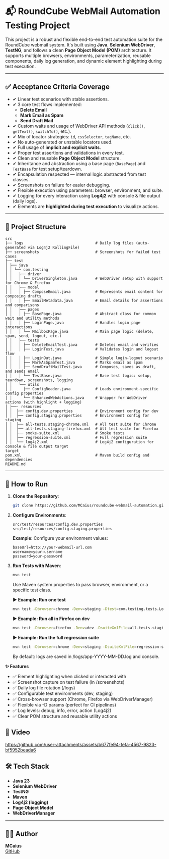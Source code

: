 # 📬 RoundCube WebMail Automation Testing Project

This project is a robust and flexible end-to-end test automation suite for the RoundCube webmail system. It's built using **Java**, **Selenium WebDriver**, **TestNG**, and follows a clean **Page Object Model (POM)** architecture. It supports multiple browsers, environments, parameterization, reusable components, daily log generation, and dynamic element highlighting during test execution.

---

## ✅ Acceptance Criteria Coverage

- ✔ Linear test scenarios with stable assertions.
- ✔ 3 core test flows implemented:
    - **Delete Email**
    - **Mark Email as Spam**
    - **Send Draft Mail**
- ✔ Custom waits and usage of WebDriver API methods (`click()`, `getText()`, `switchTo()`, etc.).
- ✔ Mix of locator strategies: `id`, `cssSelector`, `tagName`, etc.
- ✔ No auto-generated or unstable locators used.
- ✔ Full usage of **implicit and explicit waits**.
- ✔ Proper test assertions and validations in every test.
- ✔ Clean and reusable **Page Object Model** structure.
- ✔ Inheritance and abstraction using a base page (`BasePage`) and `TestBase` for test setup/teardown.
- ✔ Encapsulation respected — internal logic abstracted from test classes.
- ✔ Screenshots on failure for easier debugging.
- ✔ Flexible execution using parameters: browser, environment, and suite.
- ✔ Logging for every interaction using **Log4j2** with console & file output (daily logs).
- ✔ Elements are **highlighted during test execution** to visualize actions.

---

## 📂 Project Structure

```
src 
├── logs 								# Daily log files (auto-generated via Log4j2 RollingFile) 
├── screenshots 						# Screenshots for failed test cases 
├── test 
│ ├── java 
│ │ └── com.testing 
│ │   ├── driver 
│ │   │ └── DriverSingleton.java  		# WebDriver setup with support for Chrome & Firefox 
│ │   ├── model 
│ │   │ ├── ComposeEmail.java 			# Represents email content for composing drafts 
│ │   │ ├── EmailMetadata.java 			# Email details for assertions and comparisons 
│ │   ├── pages 
│ │   │ ├── BasePage.java 				# Abstract class for common wait and utility methods 
│ │   │ ├── LoginPage.java 				# Handles login page interactions 
│ │   │ └── MailboxPage.java 			# Main page logic (delete, spam, send, logout, etc.) 
│ │   ├── tests 
│ │   │ ├── DeleteEmailTest.java 		# Deletes email and verifies 
│ │   │ ├── LoginTest.java 				# Validates login and logout flow 
│ │   │ ├── LoginOut.java 				# Simple login-logout scenario 
│ │   │ ├── MarkAsSpamTest.java			# Marks email as spam 
│ │   │ ├── SendDraftMailTest.java 		# Composes, saves as draft, and sends email 
│ │   │ └── TestBase.java 				# Base test logic: setup, teardown, screenshots, logging 
│ │   └── utils 
│ │     ├── ConfigReader.java 			# Loads environment-specific config properties 
│ │     └── EnhancedWebActions.java 	# Wrapper for WebDriver actions (with highlight + logging) 
│ ├──- resources 
│ │  ├── config.dev.properties 			# Environment config for dev 
│ │  ├── config.staging.properties 		# Environment config for staging 
│ │  ├── all-tests.staging-chrome.xml 	# All test suite for Chrome 
│ │  ├── all-tests.staging-firefox.xml 	# All test suite for Firefox 
│ │  ├── smoke-suite.xml 				# Smoke tests 
│ │  ├── regression-suite.xml 			# Full regression suite 
│ │  └── log4j2.xml 					# Log4j2 configuration for console & file output target 
target
pom.xml 								# Maven build config and dependencies 
README.md 
```

---

## 🚀 How to Run

1. **Clone the Repository**:
   ```bash
   git clone https://github.com/MCaius/roundcube-webmail-automation.git
   ```

2. **Configure Environments**:
   ```
   src/test/resources/config.dev.properties
   src/test/resources/config.staging.properties
   ```
   **Example**:
   Configure your environment values:
   ```
   baseUrl=http://your-webmail-url.com
   username=your-username
   password=your-password
   ```

3. **Run Tests with Maven**:
   ```bash
   mvn test
   ```
   Use Maven system properties to pass browser, environment, or a specific test class.

   **▶️ Example: Run one test**
   ```bash
   mvn test -Dbrowser=chrome -Denv=staging -Dtest=com.testing.tests.LoginTest
   ```
   **▶️ Example: Run all in Firefox on dev**
   ```bash
   mvn test -Dbrowser=firefox -Denv=dev -DsuiteXmlFile=all-tests.staging-firefox.xml
   ```
   **▶️ Example: Run the full regression suite**
   ```bash
   mvn test -Dbrowser=chrome -Denv=staging -DsuiteXmlFile=regression-suite.xml
   ```
   By default: logs are saved in /logs/app-YYYY-MM-DD.log and console.

**✨ Features**

- ✅ Element highlighting when clicked or interacted with
- ✅ Screenshot capture on test failure (in /screenshots)
- ✅ Daily log file rotation (/logs)
- ✅ Configurable test environments (dev, staging)
- ✅ Cross-browser support (Chrome, Firefox via WebDriverManager)
- ✅ Flexible via -D params (perfect for CI pipelines)
- ✅ Log levels: debug, info, error, action (Log4j2)
- ✅ Clear POM structure and reusable utility actions



## 🎥 Video




https://github.com/user-attachments/assets/b677fe94-fefa-4567-9823-bf5952beada6





## 🛠️ Tech Stack

- **Java 23**
- **Selenium WebDriver**
- **TestNG**
- **Maven**
- **Log4j2 (logging)**
- **Page Object Model**
- **WebDriverManager**

---

## 👨‍💻 Author

**MCaius**  
[GitHub](https://github.com/MCaius/) 
